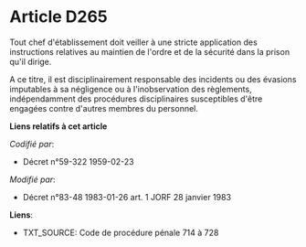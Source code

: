 # Article D265

Tout chef d'établissement doit veiller à une stricte application des instructions relatives au maintien de l'ordre et de la
sécurité dans la prison qu'il dirige.

A ce titre, il est disciplinairement responsable des incidents ou des évasions imputables à sa négligence ou à
l'inobservation des règlements, indépendamment des procédures disciplinaires susceptibles d'être engagées contre d'autres
membres du personnel.

**Liens relatifs à cet article**

_Codifié par_:

  - Décret n°59-322 1959-02-23

_Modifié par_:

  - Décret n°83-48 1983-01-26 art. 1 JORF 28 janvier 1983

**Liens**:

  - TXT_SOURCE: Code de procédure pénale 714 à 728
